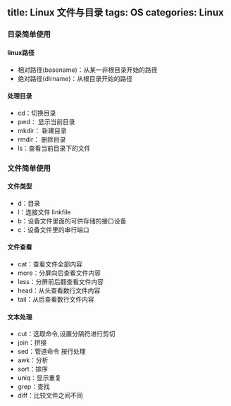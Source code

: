 title: Linux 文件与目录
tags: OS
categories: Linux
---
### 目录简单使用
#### linux路径
* 相对路径(basename)：从某一非根目录开始的路径
* 绝对路径(dirname)：从根目录开始的路径

#### 处理目录
* cd：切换目录
* pwd： 显示当前目录
* mkdir： 新建目录
* rmdir： 删除目录
* ls：查看当前目录下的文件
<!-- more -->
### 文件简单使用
#### 文件类型
* d：目录
* l：连接文件 linkfile
* b：设备文件里面的可供存储的接口设备
* c：设备文件里的串行端口
#### 文件查看
* cat：查看文件全部内容
* more：分屏向后查看文件内容
* less：分屏前后翻查看文件内容
* head：从头查看数行文件内容
* tail：从后查看数行文件内容
#### 文本处理
* cut：选取命令,设置分隔符进行剪切
* join：拼接
* sed：管道命令 按行处理
* awk：分析
* sort：排序 
* uniq：显示重复
* grep：查找
* diff：比较文件之间不同